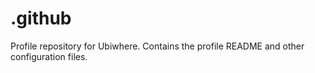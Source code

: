 # .github
Profile repository for Ubiwhere. Contains the profile README and other configuration files.
